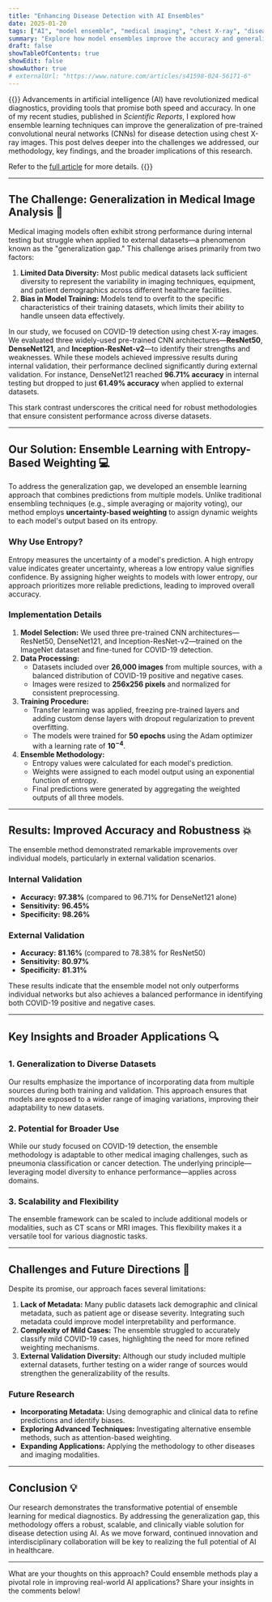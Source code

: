 ```yaml
---
title: "Enhancing Disease Detection with AI Ensembles"  
date: 2025-01-20  
tags: ["AI", "model ensemble", "medical imaging", "chest X-ray", "disease detection", "transfer learning"]  
summary: "Explore how model ensembles improve the accuracy and generalization of AI for disease detection using chest X-rays."  
draft: false
showTableOfContents: true
showEdit: false
showAuthor: true
# externalUrl: "https://www.nature.com/articles/s41598-024-56171-6"
---
```

{{<lead>}}
Advancements in artificial intelligence (AI) have revolutionized medical diagnostics, providing tools that promise both speed and accuracy. In one of my recent studies, published in *Scientific Reports*, I explored how ensemble learning techniques can improve the generalization of pre-trained convolutional neural networks (CNNs) for disease detection using chest X-ray images. This post delves deeper into the challenges we addressed, our methodology, key findings, and the broader implications of this research. 

Refer to the [full article](https://doi.org/10.1038/s41598-024-56171-6) for more details.
{{</lead>}}

---

## The Challenge: Generalization in Medical Image Analysis :triangular_flag_on_post:

Medical imaging models often exhibit strong performance during internal testing but struggle when applied to external datasets—a phenomenon known as the "generalization gap." This challenge arises primarily from two factors:

1. **Limited Data Diversity:** Most public medical datasets lack sufficient diversity to represent the variability in imaging techniques, equipment, and patient demographics across different healthcare facilities.
2. **Bias in Model Training:** Models tend to overfit to the specific characteristics of their training datasets, which limits their ability to handle unseen data effectively.

In our study, we focused on COVID-19 detection using chest X-ray images. We evaluated three widely-used pre-trained CNN architectures—**ResNet50**, **DenseNet121**, and **Inception-ResNet-v2**—to identify their strengths and weaknesses. While these models achieved impressive results during internal validation, their performance declined significantly during external validation. For instance, DenseNet121 reached **96.71% accuracy** in internal testing but dropped to just **61.49% accuracy** when applied to external datasets.

This stark contrast underscores the critical need for robust methodologies that ensure consistent performance across diverse datasets.

---

## Our Solution: Ensemble Learning with Entropy-Based Weighting :computer:

To address the generalization gap, we developed an ensemble learning approach that combines predictions from multiple models. Unlike traditional ensembling techniques (e.g., simple averaging or majority voting), our method employs **uncertainty-based weighting** to assign dynamic weights to each model's output based on its entropy.

### Why Use Entropy? 

Entropy measures the uncertainty of a model's prediction. A high entropy value indicates greater uncertainty, whereas a low entropy value signifies confidence. By assigning higher weights to models with lower entropy, our approach prioritizes more reliable predictions, leading to improved overall accuracy.

### Implementation Details

1. **Model Selection:** We used three pre-trained CNN architectures—ResNet50, DenseNet121, and Inception-ResNet-v2—trained on the ImageNet dataset and fine-tuned for COVID-19 detection.
2. **Data Processing:** 
   - Datasets included over **26,000 images** from multiple sources, with a balanced distribution of COVID-19 positive and negative cases.
   - Images were resized to **256x256 pixels** and normalized for consistent preprocessing.
3. **Training Procedure:**
   - Transfer learning was applied, freezing pre-trained layers and adding custom dense layers with dropout regularization to prevent overfitting.
   - The models were trained for **50 epochs** using the Adam optimizer with a learning rate of **$10^{-4}$**.
4. **Ensemble Methodology:**
   - Entropy values were calculated for each model's prediction.
   - Weights were assigned to each model output using an exponential function of entropy.
   - Final predictions were generated by aggregating the weighted outputs of all three models.

---

## Results: Improved Accuracy and Robustness :boom:

The ensemble method demonstrated remarkable improvements over individual models, particularly in external validation scenarios.

### Internal Validation
- **Accuracy:** **97.38%** (compared to 96.71% for DenseNet121 alone)
- **Sensitivity:** **96.45%**
- **Specificity:** **98.26%**

### External Validation
- **Accuracy:** **81.16%** (compared to 78.38% for ResNet50)
- **Sensitivity:** **80.97%**
- **Specificity:** **81.31%**

These results indicate that the ensemble model not only outperforms individual networks but also achieves a balanced performance in identifying both COVID-19 positive and negative cases.

---

## Key Insights and Broader Applications :mag:

### 1. **Generalization to Diverse Datasets**
Our results emphasize the importance of incorporating data from multiple sources during both training and validation. This approach ensures that models are exposed to a wider range of imaging variations, improving their adaptability to new datasets.

### 2. **Potential for Broader Use**
While our study focused on COVID-19 detection, the ensemble methodology is adaptable to other medical imaging challenges, such as pneumonia classification or cancer detection. The underlying principle—leveraging model diversity to enhance performance—applies across domains.

### 3. **Scalability and Flexibility**
The ensemble framework can be scaled to include additional models or modalities, such as CT scans or MRI images. This flexibility makes it a versatile tool for various diagnostic tasks.

---

## Challenges and Future Directions :rocket:

Despite its promise, our approach faces several limitations:

1. **Lack of Metadata:** Many public datasets lack demographic and clinical metadata, such as patient age or disease severity. Integrating such metadata could improve model interpretability and performance.
2. **Complexity of Mild Cases:** The ensemble struggled to accurately classify mild COVID-19 cases, highlighting the need for more refined weighting mechanisms.
3. **External Validation Diversity:** Although our study included multiple external datasets, further testing on a wider range of sources would strengthen the generalizability of the results.

### Future Research 
- **Incorporating Metadata:** Using demographic and clinical data to refine predictions and identify biases.
- **Exploring Advanced Techniques:** Investigating alternative ensemble methods, such as attention-based weighting.
- **Expanding Applications:** Applying the methodology to other diseases and imaging modalities.

---

## Conclusion :bulb:

Our research demonstrates the transformative potential of ensemble learning for medical diagnostics. By addressing the generalization gap, this methodology offers a robust, scalable, and clinically viable solution for disease detection using AI. As we move forward, continued innovation and interdisciplinary collaboration will be key to realizing the full potential of AI in healthcare.

---

What are your thoughts on this approach? Could ensemble methods play a pivotal role in improving real-world AI applications? Share your insights in the comments below!
